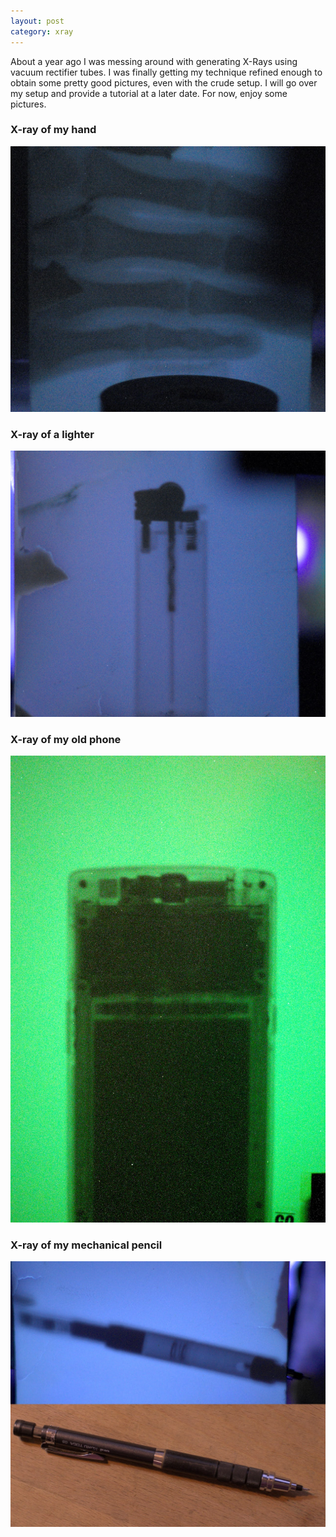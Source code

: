 ```yaml
---
layout: post
category: xray
---
```


About a year ago I was messing around with generating X-Rays using vacuum rectifier tubes. I was finally getting my technique refined enough to obtain some pretty good pictures, even with the crude setup. I will go over my setup and provide a tutorial at a later date. For now, enjoy some pictures.
### X-ray of my hand
![X-ray of my hand](/pictures/xrays/hand_xray.jpg)
### X-ray of a lighter
![X-ray of a lighter](/pictures/xrays/lighter_xray.jpg)
### X-ray of my old phone
![X-ray of my old phone](/pictures/xrays/oneplusone_xray_2ndcrop.jpg)
### X-ray of my mechanical pencil
![X-ray of mechanical pencil](/pictures/xrays/kurutoga_xray_compare.jpg)
